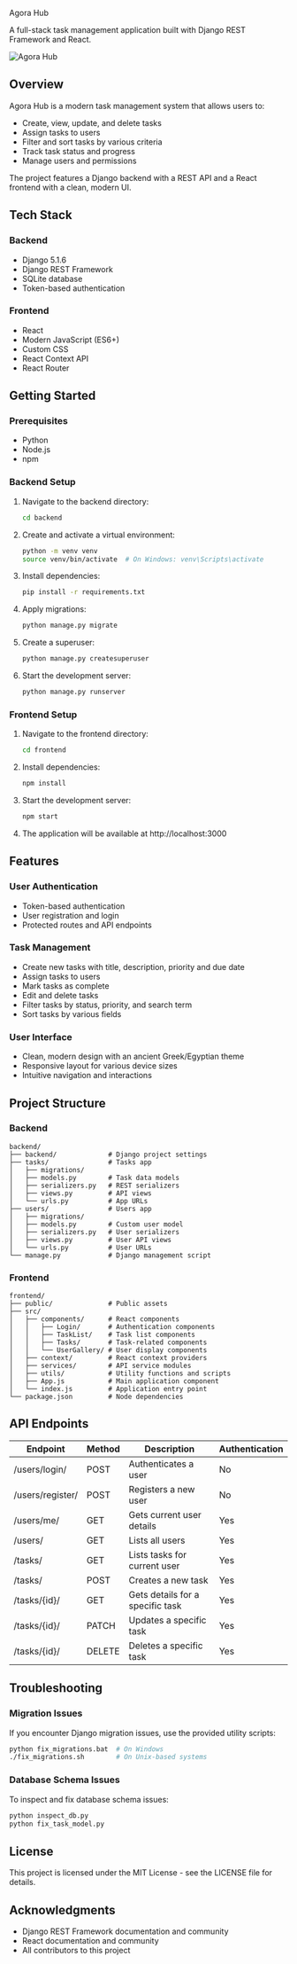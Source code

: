 Agora Hub

A full-stack task management application built with Django REST Framework and React.

![Agora Hub](/screenshots/agora-hub-dashboard.png)

## Overview

Agora Hub is a modern task management system that allows users to:

- Create, view, update, and delete tasks
- Assign tasks to users
- Filter and sort tasks by various criteria
- Track task status and progress
- Manage users and permissions

The project features a Django backend with a REST API and a React frontend with a clean, modern UI.

## Tech Stack

### Backend
- Django 5.1.6
- Django REST Framework
- SQLite database
- Token-based authentication

### Frontend
- React
- Modern JavaScript (ES6+)
- Custom CSS
- React Context API
- React Router

## Getting Started

### Prerequisites
- Python 
- Node.js 
- npm

### Backend Setup
1. Navigate to the backend directory:
   ```bash
   cd backend
   ```

2. Create and activate a virtual environment:
   ```bash
   python -m venv venv
   source venv/bin/activate  # On Windows: venv\Scripts\activate
   ```

3. Install dependencies:
   ```bash
   pip install -r requirements.txt
   ```

4. Apply migrations:
   ```bash
   python manage.py migrate
   ```

5. Create a superuser:
   ```bash
   python manage.py createsuperuser
   ```

6. Start the development server:
   ```bash
   python manage.py runserver
   ```

### Frontend Setup
1. Navigate to the frontend directory:
   ```bash
   cd frontend
   ```

2. Install dependencies:
   ```bash
   npm install
   ```

3. Start the development server:
   ```bash
   npm start
   ```

4. The application will be available at http://localhost:3000

## Features

### User Authentication
- Token-based authentication
- User registration and login
- Protected routes and API endpoints

### Task Management
- Create new tasks with title, description, priority and due date
- Assign tasks to users
- Mark tasks as complete
- Edit and delete tasks
- Filter tasks by status, priority, and search term
- Sort tasks by various fields

### User Interface
- Clean, modern design with an ancient Greek/Egyptian theme
- Responsive layout for various device sizes
- Intuitive navigation and interactions

## Project Structure

### Backend
```
backend/
├── backend/             # Django project settings
├── tasks/               # Tasks app
│   ├── migrations/
│   ├── models.py        # Task data models
│   ├── serializers.py   # REST serializers
│   ├── views.py         # API views
│   └── urls.py          # App URLs
├── users/               # Users app
│   ├── migrations/
│   ├── models.py        # Custom user model
│   ├── serializers.py   # User serializers
│   ├── views.py         # User API views
│   └── urls.py          # User URLs
└── manage.py            # Django management script
```

### Frontend
```
frontend/
├── public/              # Public assets
├── src/
│   ├── components/      # React components
│   │   ├── Login/       # Authentication components
│   │   ├── TaskList/    # Task list components
│   │   ├── Tasks/       # Task-related components
│   │   └── UserGallery/ # User display components
│   ├── context/         # React context providers
│   ├── services/        # API service modules
│   ├── utils/           # Utility functions and scripts
│   ├── App.js           # Main application component
│   └── index.js         # Application entry point
└── package.json         # Node dependencies
```

## API Endpoints

| Endpoint          | Method | Description                      | Authentication |
|-------------------|--------|----------------------------------|----------------|
| /users/login/     | POST   | Authenticates a user             | No             |
| /users/register/  | POST   | Registers a new user             | No             |
| /users/me/        | GET    | Gets current user details        | Yes            |
| /users/           | GET    | Lists all users                  | Yes            |
| /tasks/           | GET    | Lists tasks for current user     | Yes            |
| /tasks/           | POST   | Creates a new task               | Yes            |
| /tasks/{id}/      | GET    | Gets details for a specific task | Yes            |
| /tasks/{id}/      | PATCH  | Updates a specific task          | Yes            |
| /tasks/{id}/      | DELETE | Deletes a specific task          | Yes            |

## Troubleshooting

### Migration Issues
If you encounter Django migration issues, use the provided utility scripts:
```bash
python fix_migrations.bat  # On Windows
./fix_migrations.sh        # On Unix-based systems
```

### Database Schema Issues
To inspect and fix database schema issues:
```bash
python inspect_db.py
python fix_task_model.py
```

## License
This project is licensed under the MIT License - see the LICENSE file for details.

## Acknowledgments
- Django REST Framework documentation and community
- React documentation and community
- All contributors to this project
